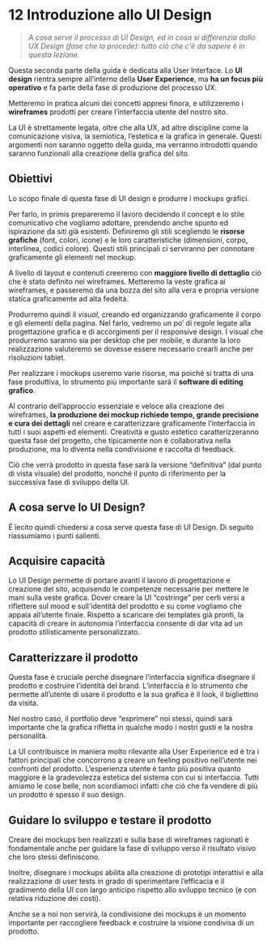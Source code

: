 # 12 Introduzione allo UI Design

>*A cosa serve il processo di UI Design, ed in cosa si differenzia dallo UX Design (fase che lo procede): tutto ciò che c'è da sapere è in questa lezione.*

Questa seconda parte della guida è dedicata alla User Interface. Lo **UI design** rientra sempre all’interno della **User Experience**, ma **ha un focus più operativo** e fa parte della fase di produzione del processo UX.

Metteremo in pratica alcuni dei concetti appresi finora, e utilizzeremo i
**wireframes** prodotti per
creare l’interfaccia utente del nostro sito.

La UI è strettamente legata, oltre che alla UX, ad altre discipline come la
comunicazione visiva, la semiotica, l’estetica e la grafica in generale.
Questi argomenti non saranno oggetto della guida, ma verranno introdotti
quando saranno funzionali alla creazione della grafica del sito.

## Obiettivi

Lo scopo finale di questa fase di UI design è produrre i mockups grafici.

Per farlo, in primis prepareremo il lavoro decidendo il concept e lo stile
comunicativo che vogliamo adottare, prendendo anche spunto ed ispirazione
da siti già esistenti.
Definiremo gli stili scegliendo le **risorse grafiche** (font, colori, icone) e
le loro caratteristiche (dimensioni, corpo, interlinea, codici colore).
Questi stili principali ci serviranno per connotare graficamente gli
elementi nel mockup.

A livello di layout e contenuti creeremo con **maggiore livello di dettaglio**
ciò che è stato definito nei wireframes. Metteremo la veste grafica ai
wireframes, e passeremo da una bozza del sito alla vera e propria versione
statica graficamente ad alta fedeltà.

Produrremo quindi il *visual*, creando ed organizzando graficamente il corpo e
gli elementi della pagina. Nel farlo, vedremo un po’ di regole legate alla
progettazione grafica e di accorgimenti per il responsive design. I visual
che produrremo saranno sia per desktop che per mobile, e durante la loro
realizzazione valuteremo se dovesse essere necessario crearli anche per risoluzioni
tablet.

Per realizzare i mockups useremo varie risorse, ma poiché si tratta di una
fase produttiva, lo strumento più importante sarà il **software di editing grafico**.

Al contrario dell’approccio essenziale e veloce alla creazione dei
wireframes, **la produzione dei mockup richiede tempo, grande precisione e cura dei dettagli** nel creare e caratterizzare graficamente l’interfaccia in
tutti i suoi aspetti ed elementi. Creatività e gusto estetico
caratterizzeranno questa fase del progetto, che tipicamente non è
collaborativa nella produzione, ma lo diventa nella condivisione e raccolta
di feedback.

Ciò che verrà prodotto in questa fase sarà la versione “definitiva” (dal punto di vista visuale) del prodotto, nonché il punto di riferimento per la successiva
fase di sviluppo della UI.

## A cosa serve lo UI Design?

È lecito quindi chiedersi a cosa serve questa fase di UI Design. Di seguito riassumiamo i punti salienti.

## Acquisire capacità

Lo UI Design permette di portare avanti il lavoro di progettazione e creazione del sito, acquisendo
le competenze necessarie per mettere le mani sulla veste grafica. Dover
creare la UI “costringe” per certi versi a riflettere sul mood e
sull'identità del prodotto e su come vogliamo che appaia all’utente finale.
Rispetto a scaricare dei templates già pronti, la capacità di creare in
autonomia l’interfaccia consente di dar vita ad un prodotto stilisticamente
personalizzato.

## Caratterizzare il prodotto

Questa fase è cruciale perché disegnare l’interfaccia significa disegnare
il prodotto e costruire l’identità del brand. L’interfaccia è lo strumento
che permette all’utente di usare il prodotto e la sua grafica è il look, il
bigliettino da visita.

Nel nostro caso, il portfolio deve “esprimere” noi stessi, quindi sarà
importante che la grafica rifletta in qualche modo i nostri gusti e la
nostra personalità. 

La UI contribuisce in maniera molto rilevante alla User Experience ed è tra
i fattori principali che concorrono a creare un feeling positivo
nell’utente nei confronti del prodotto. L’esperienza utente è tanto più
positiva quanto maggiore è la gradevolezza estetica del sistema con cui si
interfaccia. Tutti amiamo le cose belle, non scordiamoci infatti che ciò
che fa vendere di più un prodotto è spesso il suo design.

## Guidare lo sviluppo e testare il prodotto

Creare dei mockups ben realizzati e sulla base di wireframes ragionati è
fondamentale anche per guidare la fase di sviluppo verso il risultato
visivo che loro stessi definiscono.

Inoltre, disegnare i mockups abilita alla creazione di prototipi interattivi
e alla realizzazione di user tests in grado di sperimentare l’efficacia e
il gradimento della UI con largo anticipo rispetto allo sviluppo tecnico (e
con relativa riduzione dei costi).

Anche se a noi non servirà, la condivisione dei mockups è un momento
importante per raccogliere feedback e costruire la visione condivisa di un
prodotto.